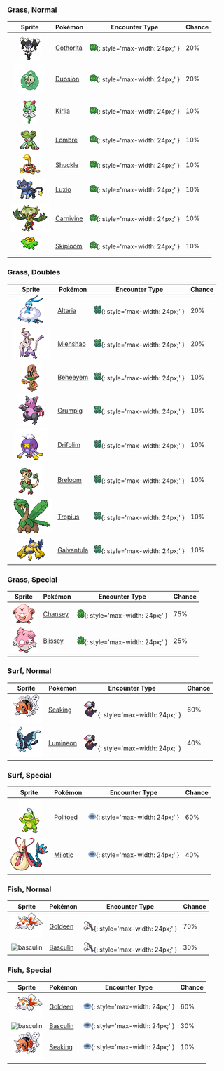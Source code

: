 

### Grass, Normal

| Sprite | Pokémon | Encounter Type | Chance |
| :---: | --- | :---: | --- |
| ![gothorita](../assets/sprites/gothorita/front.gif) | [Gothorita](../pokemon/gothorita.md/) | ![Grass, Normal](../assets/encounter_types/grass_normal.png){: style='max-width: 24px;' } | 20% |
| ![duosion](../assets/sprites/duosion/front.gif) | [Duosion](../pokemon/duosion.md/) | ![Grass, Normal](../assets/encounter_types/grass_normal.png){: style='max-width: 24px;' } | 20% |
| ![kirlia](../assets/sprites/kirlia/front.gif) | [Kirlia](../pokemon/kirlia.md/) | ![Grass, Normal](../assets/encounter_types/grass_normal.png){: style='max-width: 24px;' } | 10% |
| ![lombre](../assets/sprites/lombre/front.gif) | [Lombre](../pokemon/lombre.md/) | ![Grass, Normal](../assets/encounter_types/grass_normal.png){: style='max-width: 24px;' } | 10% |
| ![shuckle](../assets/sprites/shuckle/front.gif) | [Shuckle](../pokemon/shuckle.md/) | ![Grass, Normal](../assets/encounter_types/grass_normal.png){: style='max-width: 24px;' } | 10% |
| ![luxio](../assets/sprites/luxio/front.gif) | [Luxio](../pokemon/luxio.md/) | ![Grass, Normal](../assets/encounter_types/grass_normal.png){: style='max-width: 24px;' } | 10% |
| ![carnivine](../assets/sprites/carnivine/front.gif) | [Carnivine](../pokemon/carnivine.md/) | ![Grass, Normal](../assets/encounter_types/grass_normal.png){: style='max-width: 24px;' } | 10% |
| ![skiploom](../assets/sprites/skiploom/front.gif) | [Skiploom](../pokemon/skiploom.md/) | ![Grass, Normal](../assets/encounter_types/grass_normal.png){: style='max-width: 24px;' } | 10%

### Grass, Doubles

| Sprite | Pokémon | Encounter Type | Chance |
| :---: | --- | :---: | --- |
| ![altaria](../assets/sprites/altaria/front.gif) | [Altaria](../pokemon/altaria.md/) | ![Grass, Doubles](../assets/encounter_types/grass_doubles.png){: style='max-width: 24px;' } | 20% |
| ![mienshao](../assets/sprites/mienshao/front.gif) | [Mienshao](../pokemon/mienshao.md/) | ![Grass, Doubles](../assets/encounter_types/grass_doubles.png){: style='max-width: 24px;' } | 20% |
| ![beheeyem](../assets/sprites/beheeyem/front.gif) | [Beheeyem](../pokemon/beheeyem.md/) | ![Grass, Doubles](../assets/encounter_types/grass_doubles.png){: style='max-width: 24px;' } | 10% |
| ![grumpig](../assets/sprites/grumpig/front.gif) | [Grumpig](../pokemon/grumpig.md/) | ![Grass, Doubles](../assets/encounter_types/grass_doubles.png){: style='max-width: 24px;' } | 10% |
| ![drifblim](../assets/sprites/drifblim/front.gif) | [Drifblim](../pokemon/drifblim.md/) | ![Grass, Doubles](../assets/encounter_types/grass_doubles.png){: style='max-width: 24px;' } | 10% |
| ![breloom](../assets/sprites/breloom/front.gif) | [Breloom](../pokemon/breloom.md/) | ![Grass, Doubles](../assets/encounter_types/grass_doubles.png){: style='max-width: 24px;' } | 10% |
| ![tropius](../assets/sprites/tropius/front.gif) | [Tropius](../pokemon/tropius.md/) | ![Grass, Doubles](../assets/encounter_types/grass_doubles.png){: style='max-width: 24px;' } | 10% |
| ![galvantula](../assets/sprites/galvantula/front.gif) | [Galvantula](../pokemon/galvantula.md/) | ![Grass, Doubles](../assets/encounter_types/grass_doubles.png){: style='max-width: 24px;' } | 10%

### Grass, Special

| Sprite | Pokémon | Encounter Type | Chance |
| :---: | --- | :---: | --- |
| ![chansey](../assets/sprites/chansey/front.gif) | [Chansey](../pokemon/chansey.md/) | ![Grass, Special](../assets/encounter_types/grass_special.png){: style='max-width: 24px;' } | 75% |
| ![blissey](../assets/sprites/blissey/front.gif) | [Blissey](../pokemon/blissey.md/) | ![Grass, Special](../assets/encounter_types/grass_special.png){: style='max-width: 24px;' } | 25%

### Surf, Normal

| Sprite | Pokémon | Encounter Type | Chance |
| :---: | --- | :---: | --- |
| ![seaking](../assets/sprites/seaking/front.gif) | [Seaking](../pokemon/seaking.md/) | ![Surf, Normal](../assets/encounter_types/surf_normal.png){: style='max-width: 24px;' } | 60% |
| ![lumineon](../assets/sprites/lumineon/front.gif) | [Lumineon](../pokemon/lumineon.md/) | ![Surf, Normal](../assets/encounter_types/surf_normal.png){: style='max-width: 24px;' } | 40%

### Surf, Special

| Sprite | Pokémon | Encounter Type | Chance |
| :---: | --- | :---: | --- |
| ![politoed](../assets/sprites/politoed/front.gif) | [Politoed](../pokemon/politoed.md/) | ![Surf, Special](../assets/encounter_types/surf_special.png){: style='max-width: 24px;' } | 60% |
| ![milotic](../assets/sprites/milotic/front.gif) | [Milotic](../pokemon/milotic.md/) | ![Surf, Special](../assets/encounter_types/surf_special.png){: style='max-width: 24px;' } | 40%

### Fish, Normal

| Sprite | Pokémon | Encounter Type | Chance |
| :---: | --- | :---: | --- |
| ![goldeen](../assets/sprites/goldeen/front.gif) | [Goldeen](../pokemon/goldeen.md/) | ![Fish, Normal](../assets/encounter_types/fish_normal.png){: style='max-width: 24px;' } | 70% |
| ![basculin](../assets/sprites/basculin/front.gif) | [Basculin](../pokemon/basculin.md/) | ![Fish, Normal](../assets/encounter_types/fish_normal.png){: style='max-width: 24px;' } | 30%

### Fish, Special

| Sprite | Pokémon | Encounter Type | Chance |
| :---: | --- | :---: | --- |
| ![goldeen](../assets/sprites/goldeen/front.gif) | [Goldeen](../pokemon/goldeen.md/) | ![Fish, Special](../assets/encounter_types/fish_special.png){: style='max-width: 24px;' } | 60% |
| ![basculin](../assets/sprites/basculin/front.gif) | [Basculin](../pokemon/basculin.md/) | ![Fish, Special](../assets/encounter_types/fish_special.png){: style='max-width: 24px;' } | 30% |
| ![seaking](../assets/sprites/seaking/front.gif) | [Seaking](../pokemon/seaking.md/) | ![Fish, Special](../assets/encounter_types/fish_special.png){: style='max-width: 24px;' } | 10% |
